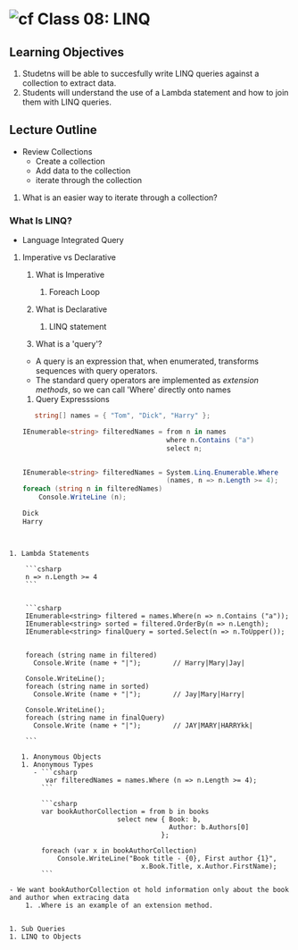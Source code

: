 ![cf](http://i.imgur.com/7v5ASc8.png) Class 08: LINQ
=====================================

## Learning Objectives
1. Studetns will be able to succesfully write LINQ queries against a collection to extract data.
1. Students will understand the use of a Lambda statement and how to join them with LINQ queries.
 
## Lecture Outline
- Review Collections
  - Create a collection
  - Add data to the collection
  - iterate through the collection

1. What is an easier way to iterate through a collection?

### What Is LINQ?
- Language Integrated Query

1. Imperative vs Declarative
   1. What is Imperative
      1. Foreach Loop
   1. What is Declarative
      1. LINQ statement

   1. What is a 'query'?
   - A query is an expression that, when enumerated, transforms sequences with query operators. 
   - The standard query operators are implemented as *extension methods*, so we can call 'Where' directly onto names

   1. Query Expresssions 
    ```csharp
	   string[] names = { "Tom", "Dick", "Harry" };

    IEnumerable<string> filteredNames = from n in names
                                        where n.Contains ("a")
                                        select n;

 
    IEnumerable<string> filteredNames = System.Linq.Enumerable.Where
                                        (names, n => n.Length >= 4);
    foreach (string n in filteredNames)
        Console.WriteLine (n);

    Dick
    Harry
```


1. Lambda Statements

    ```csharp
    n => n.Length >= 4
    ```


    ```csharp
    IEnumerable<string> filtered = names.Where(n => n.Contains ("a"));
    IEnumerable<string> sorted = filtered.OrderBy(n => n.Length);
    IEnumerable<string> finalQuery = sorted.Select(n => n.ToUpper());


    foreach (string name in filtered)
      Console.Write (name + "|");        // Harry|Mary|Jay|

    Console.WriteLine();
    foreach (string name in sorted)
      Console.Write (name + "|");        // Jay|Mary|Harry|

    Console.WriteLine();
    foreach (string name in finalQuery)
      Console.Write (name + "|");        // JAY|MARY|HARRYkk|

    ```

   1. Anonymous Objects 
   1. Anonymous Types
      - ```csharp 
         var filteredNames = names.Where (n => n.Length >= 4); 
        ```

        ```csharp
        var bookAuthorCollection = from b in books
                           select new { Book: b,
                                        Author: b.Authors[0]
                                      };
    
        foreach (var x in bookAuthorCollection)
            Console.WriteLine("Book title - {0}, First author {1}", 
                                 x.Book.Title, x.Author.FirstName);
        ```

- We want bookAuthorCollection ot hold information only about the book and author when extracing data
    1. .Where is an example of an extension method.


1. Sub Queries
1. LINQ to Objects

